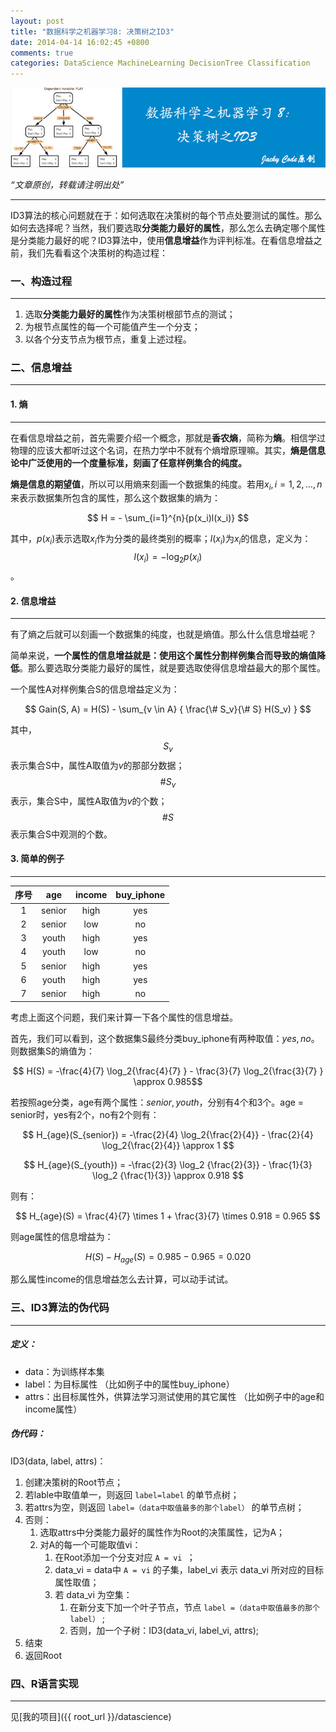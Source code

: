 ```yaml
---
layout: post
title: "数据科学之机器学习8: 决策树之ID3"
date: 2014-04-14 16:02:45 +0800
comments: true
categories: DataScience MachineLearning DecisionTree Classification
---
```


![artical 23](/images/artical/artical23.jpg)
<!-- more -->

*“文章原创，转载请注明出处”*

***

ID3算法的核心问题就在于：如何选取在决策树的每个节点处要测试的属性。那么如何去选择呢？当然，我们要选取**分类能力最好的属性**，那么怎么去确定哪个属性是分类能力最好的呢？ID3算法中，使用**信息增益**作为评判标准。在看信息增益之前，我们先看看这个决策树的构造过程：

### 一、构造过程
***

1. 选取**分类能力最好的属性**作为决策树根部节点的测试；
2. 为根节点属性的每一个可能值产生一个分支；
3. 以各个分支节点为根节点，重复上述过程。

### 二、信息增益
***

#### 1. 熵
***

在看信息增益之前，首先需要介绍一个概念，那就是**香农熵**，简称为**熵**。相信学过物理的应该大都听过这个名词，在热力学中不就有个熵增原理嘛。其实，**熵是信息论中广泛使用的一个度量标准，刻画了任意样例集合的纯度。**

**熵是信息的期望值**，所以可以用熵来刻画一个数据集的纯度。若用$x_i,i=1,2,\dots,n$来表示数据集所包含的属性，那么这个数据集的熵为：

$$ H = - \sum_{i=1}^{n}{p(x_i)l(x_i)} $$

其中，$p(x_i)$表示选取$x_i$作为分类的最终类别的概率；$l(x_i)$为$x_i$的信息，定义为：$$ l(x_i) = - \log_2p(x_i)$$。

#### 2. 信息增益
***

有了熵之后就可以刻画一个数据集的纯度，也就是熵值。那么什么信息增益呢？

简单来说，**一个属性的信息增益就是：使用这个属性分割样例集合而导致的熵值降低**。那么要选取分类能力最好的属性，就是要选取使得信息增益最大的那个属性。

一个属性A对样例集合S的信息增益定义为：

$$ Gain(S, A) = H(S) - \sum_{v \in A} { \frac{\# S_v}{\# S} H(S_v) } $$

其中，$$S_v$$表示集合S中，属性A取值为$v$的那部分数据；$$\# S_v$$表示，集合S中，属性A取值为$v$的个数；$$\# S$$表示集合S中观测的个数。

#### 3. 简单的例子
***

|   序号  | age | income | buy_iphone |
|:-----:|:------:|:------------:|:----------------:|
| 1   | senior | high | yes |
| 2 | senior | low | no |
| 3 | youth | high | yes|
| 4 | youth | low | no |
| 5 | senior | high | yes |
|6 | youth | high | yes |
| 7 | senior | high | no |

考虑上面这个问题，我们来计算一下各个属性的信息增益。

首先，我们可以看到，这个数据集S最终分类buy_iphone有两种取值：$yes,no$。则数据集S的熵值为：

$$ H(S) = -\frac{4}{7} \log_2{\frac{4}{7} } - \frac{3}{7} \log_2{\frac{3}{7} }  \approx 0.985$$

若按照age分类，age有两个属性：$senior, youth$，分别有4个和3个。age = senior时，yes有2个，no有2个则有：

$$ H_{age}(S_{senior}) = -\frac{2}{4} \log_2{\frac{2}{4}} - \frac{2}{4} \log_2{\frac{2}{4}} \approx 1 $$

$$ H_{age}(S_{youth}) = -\frac{2}{3} \log_2 {\frac{2}{3}} - \frac{1}{3} \log_2 {\frac{1}{3}} \approx 0.918 $$

则有：

$$ H_{age}(S) = \frac{4}{7} \times 1 + \frac{3}{7} \times 0.918 = 0.965 $$

则age属性的信息增益为：

$$ H(S) - H_{age}(S) = 0.985 - 0.965 = 0.020 $$

那么属性income的信息增益怎么去计算，可以动手试试。

### 三、ID3算法的伪代码
***

##### 定义：
* data：为训练样本集
* label：为目标属性 （比如例子中的属性buy_iphone）
* attrs：出目标属性外，供算法学习测试使用的其它属性 （比如例子中的age和income属性）

##### 伪代码：
ID3(data, label, attrs)：

1. 创建决策树的Root节点；
2. 若lable中取值单一，则返回 `label=label` 的单节点树；
3. 若attrs为空，则返回 `label=（data中取值最多的那个label）` 的单节点树；
4. 否则：
	1. 选取attrs中分类能力最好的属性作为Root的决策属性，记为A；
	2. 对A的每一个可能取值vi：
		1. 在Root添加一个分支对应 `A = vi `；
		2. data_vi = data中 `A = vi` 的子集，label_vi 表示 data_vi 所对应的目标属性取值；
		3. 若 data_vi 为空集：
			1. 在新分支下加一个叶子节点，节点 `label =（data中取值最多的那个label）` ;
			2. 否则，加一个子树：ID3(data_vi, label_vi, attrs);
5. 结束
6. 返回Root

### 四、R语言实现
***

见[我的项目]({{ root_url }}/datascience)

